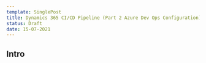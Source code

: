 ```yaml
---
template: SinglePost
title: Dynamics 365 CI/CD Pipeline (Part 2 Azure Dev Ops Configuration)
status: Draft
date: 15-07-2021
---
```

## Intro